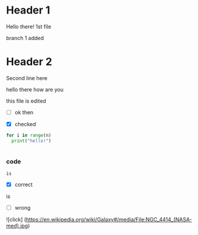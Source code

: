 # Header 1
Hello there! 1st file 

branch 1 added

# Header 2

Second line here

hello there how are you

this file is edited

- [ ] ok then

- [x] checked

```python
for i in range(n)
  print("hello!")
  
  ```
 ### code
 `is`
 - [x] correct
 
 is 
 - [ ] wrong
 
 ![click] (https://en.wikipedia.org/wiki/Galaxy#/media/File:NGC_4414_(NASA-med).jpg)
 
